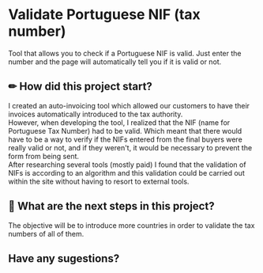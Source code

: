 # Validate Portuguese NIF (tax number)

Tool that allows you to check if a Portuguese NIF is valid. Just enter the number and the page will automatically tell you if it is valid or not.

## ✏ How did this project start?

I created an auto-invoicing tool which allowed our customers to have their invoices automatically introduced to the tax authority. <br />
However, when developing the tool, I realized that the NIF (name for Portuguese Tax Number) had to be valid. Which meant that there would have to be a way to verify if the NIFs entered from the final buyers were really valid or not, and if they weren't, it would be necessary to prevent the form from being sent.<br />
After researching several tools (mostly paid) I found that the validation of NIFs is according to an algorithm and this validation could be carried out within the site without having to resort to external tools.

## 🚀 What are the next steps in this project?

The objective will be to introduce more countries in order to validate the tax numbers of all of them.

## Have any sugestions? 
